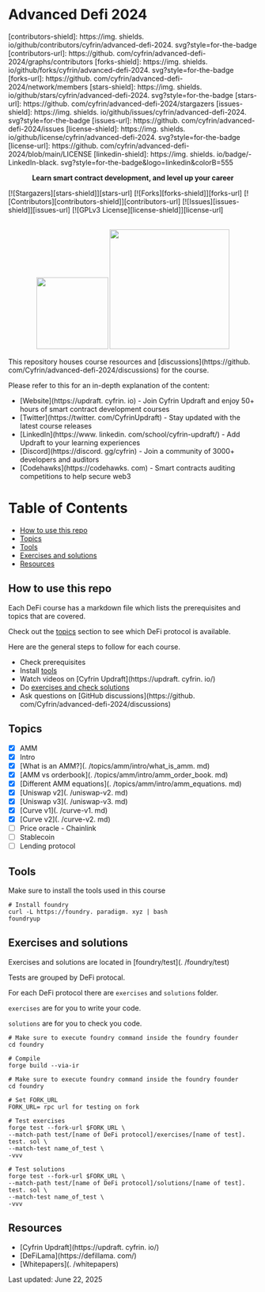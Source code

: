 # Advanced Defi 2024

[contributors-shield]: https://img. shields. io/github/contributors/cyfrin/advanced-defi-2024. svg?style=for-the-badge
[contributors-url]: https://github. com/cyfrin/advanced-defi-2024/graphs/contributors
[forks-shield]: https://img. shields. io/github/forks/cyfrin/advanced-defi-2024. svg?style=for-the-badge
[forks-url]: https://github. com/cyfrin/advanced-defi-2024/network/members
[stars-shield]: https://img. shields. io/github/stars/cyfrin/advanced-defi-2024. svg?style=for-the-badge
[stars-url]: https://github. com/cyfrin/advanced-defi-2024/stargazers
[issues-shield]: https://img. shields. io/github/issues/cyfrin/advanced-defi-2024. svg?style=for-the-badge
[issues-url]: https://github. com/cyfrin/advanced-defi-2024/issues
[license-shield]: https://img. shields. io/github/license/cyfrin/advanced-defi-2024. svg?style=for-the-badge
[license-url]: https://github. com/cyfrin/advanced-defi-2024/blob/main/LICENSE
[linkedin-shield]: https://img. shields. io/badge/-LinkedIn-black. svg?style=for-the-badge&logo=linkedin&colorB=555

<p align="center"><strong>Learn smart contract development, and level up your career
</strong></p>

[![Stargazers][stars-shield]][stars-url] [![Forks][forks-shield]][forks-url] [![Contributors][contributors-shield]][contributors-url] [![Issues][issues-shield]][issues-url] [![GPLv3 License][license-shield]][license-url]

<p align="center">
 <br />
 <a href="https://cyfrin. io/">
 <img src=". github/images/poweredbycyfrinbluehigher. png" width="145" alt=""/></a>
<a href="https://updraft. cyfrin. io/courses/moccasin">
 <img src=". github/images/coursebadge. png" width="242. 3" alt=""/></a>
 <br />
</p>

</div>

This repository houses course resources and [discussions](https://github. com/Cyfrin/advanced-defi-2024/discussions) for the course. 

Please refer to this for an in-depth explanation of the content:

- [Website](https://updraft. cyfrin. io) - Join Cyfrin Updraft and enjoy 50+ hours of smart contract development courses
- [Twitter](https://twitter. com/CyfrinUpdraft) - Stay updated with the latest course releases
- [LinkedIn](https://www. linkedin. com/school/cyfrin-updraft/) - Add Updraft to your learning experiences
- [Discord](https://discord. gg/cyfrin) - Join a community of 3000+ developers and auditors
- [Codehawks](https://codehawks. com) - Smart contracts auditing competitions to help secure web3

# Table of Contents

- [How to use this repo](#how-to-use-this-repo)
- [Topics](#topics)
- [Tools](#tools)
- [Exercises and solutions](#exercises-and-solutions)
- [Resources](#resources)

## How to use this repo

Each DeFi course has a markdown file which lists the prerequisites and topics that are covered. 

Check out the [topics](#topics) section to see which DeFi protocol is available. 

Here are the general steps to follow for each course. 

- Check prerequisites
- Install [tools](#tools)
- Watch videos on [Cyfrin Updraft](https://updraft. cyfrin. io/)
- Do [exercises and check solutions](#exercises-and-solutions)
- Ask questions on [GitHub discussions](https://github. com/Cyfrin/advanced-defi-2024/discussions)

## Topics

- [x] AMM
 - [x] Intro
 - [x] [What is an AMM?](. /topics/amm/intro/what_is_amm. md)
 - [x] [AMM vs orderbook](. /topics/amm/intro/amm_order_book. md)
 - [x] [Different AMM equations](. /topics/amm/intro/amm_equations. md)
 - [x] [Uniswap v2](. /uniswap-v2. md)
 - [x] [Uniswap v3](. /uniswap-v3. md)
 - [x] [Curve v1](. /curve-v1. md)
 - [x] [Curve v2](. /curve-v2. md)
- [ ] Price oracle - Chainlink
- [ ] Stablecoin
- [ ] Lending protocol

## Tools

Make sure to install the tools used in this course

```shell
# Install foundry
curl -L https://foundry. paradigm. xyz | bash
foundryup
```

## Exercises and solutions

Exercises and solutions are located in [foundry/test](. /foundry/test)

Tests are grouped by DeFi protocal. 

For each DeFi protocol there are `exercises` and `solutions` folder. 

`exercises` are for you to write your code. 

`solutions` are for you to check you code. 

```shell
# Make sure to execute foundry command inside the foundry founder
cd foundry

# Compile
forge build --via-ir
```

```shell
# Make sure to execute foundry command inside the foundry founder
cd foundry

# Set FORK_URL
FORK_URL= rpc url for testing on fork

# Test exercises
forge test --fork-url $FORK_URL \
--match-path test/[name of DeFi protocol]/exercises/[name of test]. test. sol \
--match-test name_of_test \
-vvv

# Test solutions
forge test --fork-url $FORK_URL \
--match-path test/[name of DeFi protocol]/solutions/[name of test]. test. sol \
--match-test name_of_test \
-vvv
```

## Resources

- [Cyfrin Updraft](https://updraft. cyfrin. io/)
- [DeFiLama](https://defillama. com/)
- [Whitepapers](. /whitepapers)








Last updated: June 22, 2025



